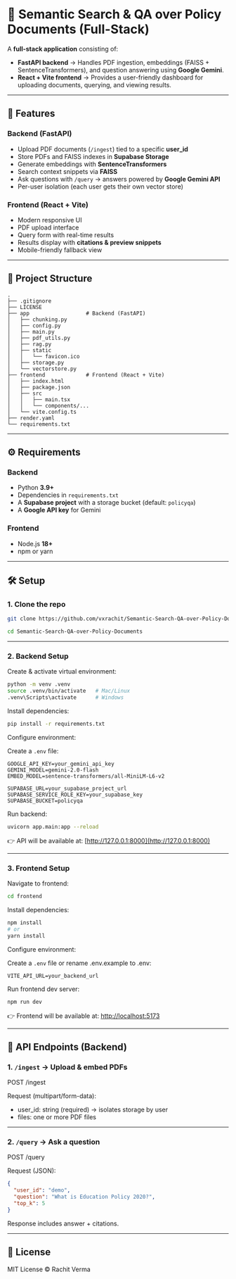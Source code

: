 # 📘 Semantic Search & QA over Policy Documents (Full-Stack)

A **full-stack application** consisting of:  
- **FastAPI backend** → Handles PDF ingestion, embeddings (FAISS + SentenceTransformers), and question answering using **Google Gemini**.  
- **React + Vite frontend** → Provides a user-friendly dashboard for uploading documents, querying, and viewing results.  

---

## 🚀 Features

### Backend (FastAPI)
* Upload PDF documents (`/ingest`) tied to a specific **user_id**
* Store PDFs and FAISS indexes in **Supabase Storage**
* Generate embeddings with **SentenceTransformers**
* Search context snippets via **FAISS**
* Ask questions with `/query` → answers powered by **Google Gemini API**
* Per-user isolation (each user gets their own vector store)

### Frontend (React + Vite)
* Modern responsive UI
* PDF upload interface
* Query form with real-time results
* Results display with **citations & preview snippets**
* Mobile-friendly fallback view

---

## 📂 Project Structure

```
.
├── .gitignore
├── LICENSE
├── app                  # Backend (FastAPI)
│   ├── chunking.py
│   ├── config.py
│   ├── main.py
│   ├── pdf_utils.py
│   ├── rag.py
│   ├── static
│   │   └── favicon.ico
│   ├── storage.py
│   └── vectorstore.py
├── frontend             # Frontend (React + Vite)
│   ├── index.html
│   ├── package.json
│   ├── src
│   │   ├── main.tsx
│   │   └── components/...
│   └── vite.config.ts
├── render.yaml
└── requirements.txt
```

---

## ⚙️ Requirements

### Backend
* Python **3.9+**
* Dependencies in `requirements.txt`
* A **Supabase project** with a storage bucket (default: `policyqa`)
* A **Google API key** for Gemini

### Frontend
* Node.js **18+**
* npm or yarn

---

## 🛠 Setup

### 1. Clone the repo

```bash
git clone https://github.com/vxrachit/Semantic-Search-QA-over-Policy-Documents.git

cd Semantic-Search-QA-over-Policy-Documents
```

---

### 2. Backend Setup

Create & activate virtual environment:

```bash
python -m venv .venv
source .venv/bin/activate   # Mac/Linux
.venv\Scripts\activate      # Windows
```

Install dependencies:

```bash
pip install -r requirements.txt
```

Configure environment:

Create a `.env` file:

```
GOOGLE_API_KEY=your_gemini_api_key
GEMINI_MODEL=gemini-2.0-flash
EMBED_MODEL=sentence-transformers/all-MiniLM-L6-v2

SUPABASE_URL=your_supabase_project_url
SUPABASE_SERVICE_ROLE_KEY=your_supabase_key
SUPABASE_BUCKET=policyqa
```

Run backend:

```bash
uvicorn app.main:app --reload
```

👉 API will be available at: [http://127.0.0.1:8000](http://127.0.0.1:8000)

---

### 3. Frontend Setup

Navigate to frontend:

```bash
cd frontend
```

Install dependencies:

```bash
npm install
# or
yarn install
```

Configure environment:

Create a `.env` file or rename .env.example to .env:

```
VITE_API_URL=your_backend_url
```

Run frontend dev server:

```bash
npm run dev
```

👉 Frontend will be available at: [http://localhost:5173](http://localhost:5173)

---

## 📡 API Endpoints (Backend)

### 1. `/ingest` → Upload & embed PDFs

POST /ingest

Request (multipart/form-data):

* user_id: string (required) → isolates storage by user
* files: one or more PDF files

---

### 2. `/query` → Ask a question

POST /query

Request (JSON):

```json
{
  "user_id": "demo",
  "question": "What is Education Policy 2020?",
  "top_k": 5
}
```

Response includes answer + citations.

---

## 📜 License

MIT License © Rachit Verma
